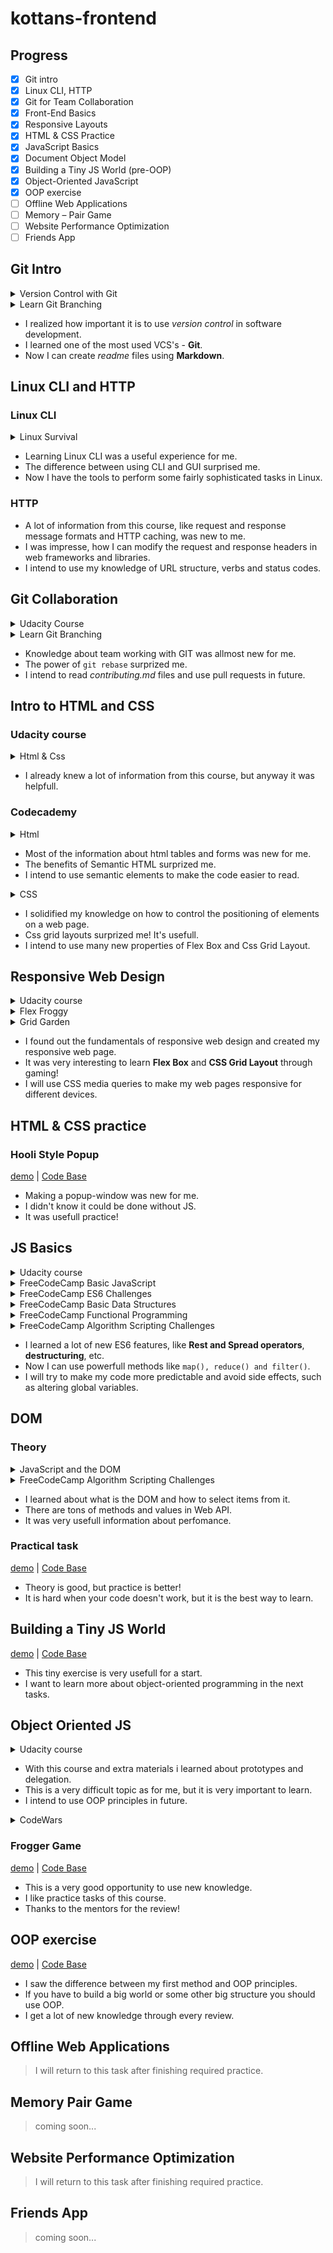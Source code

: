 # kottans-frontend

## Progress

-   [x] Git intro
-   [x] Linux CLI, HTTP
-   [x] Git for Team Collaboration
-   [x] Front-End Basics
-   [x] Responsive Layouts
-   [x] HTML & CSS Practice
-   [x] JavaScript Basics
-   [x] Document Object Model
-   [x] Building a Tiny JS World (pre-OOP)
-   [x] Object-Oriented JavaScript
-   [x] OOP exercise
-   [ ] Offline Web Applications
-   [ ] Memory – Pair Game
-   [ ] Website Performance Optimization
-   [ ] Friends App

## Git Intro

<details>
    <summary>Version Control with Git</summary>
    <img src="task_git_intro/version-control.png">
</details>

<details>
    <summary>Learn Git Branching</summary>
    <img src="task_git_intro/gitbranching.png">
</details>

-   I realized how important it is to use _version control_ in software development.
-   I learned one of the most used VCS's - **Git**.
-   Now I can create _readme_ files using **Markdown**.

## Linux CLI and HTTP

### Linux CLI

<details>
    <summary>Linux Survival</summary>
    <img src="task_linux_cli/linux.png">
</details>

-   Learning Linux CLI was a useful experience for me.
-   The difference between using CLI and GUI surprised me.
-   Now I have the tools to perform some fairly sophisticated tasks in Linux.

### HTTP

-   A lot of information from this course, like request and response message formats and HTTP caching, was new to me.
-   I was impresse, how I can modify the request and response headers in web frameworks and libraries.
-   I intend to use my knowledge of URL structure, verbs and status codes.

## Git Collaboration

<details>
    <summary>Udacity Course</summary>
    <img src="task_git_collaboration/git_remote.png">
</details>

<details>
    <summary>Learn Git Branching</summary>
    <img src="task_git_collaboration/gitbranching.png">
</details>

-   Knowledge about team working with GIT was allmost new for me.
-   The power of `git rebase` surprized me.
-   I intend to read _contributing.md_ files and use pull requests in future.

## Intro to HTML and CSS

### Udacity course

<details>
    <summary>Html & Css</summary>
    <img src="task_html_css_intro/udacity_html&css.png">
</details>

-   I already knew a lot of information from this course, but anyway it was helpfull.

### Codecademy

<details>
    <summary>Html</summary>
    <img src="task_html_css_intro/html.png">
</details>

-   Most of the information about html tables and forms was new for me.
-   The benefits of Semantic HTML surprized me.
-   I intend to use semantic elements to make the code easier to read.

<details>
    <summary>CSS</summary>
    <img src="task_html_css_intro/css.png">
</details>

-   I solidified my knowledge on how to control the positioning of elements on a web page.
-   Css grid layouts surprized me! It's usefull.
-   I intend to use many new properties of Flex Box and Css Grid Layout.

## Responsive Web Design

<details>
    <summary>Udacity course</summary>
    <img src="task_responsive_web_design/udacity.png">
</details>

<details>
    <summary>Flex Froggy</summary>
    <img src="task_responsive_web_design/froggy.png">
</details>

<details>
    <summary>Grid Garden</summary>
    <img src="task_responsive_web_design/grid.png">
</details>

-   I found out the fundamentals of responsive web design and created my responsive web page.
-   It was very interesting to learn **Flex Box** and **CSS Grid Layout** through gaming!
-   I will use CSS media queries to make my web pages responsive for different devices.

## HTML & CSS practice

### Hooli Style Popup

[demo](https://alstep07.github.io/html-css-popup/) | [Code Base](https://github.com/alstep07/kottans-frontend/tree/master/task_hooli_style_popup)

-   Making a popup-window was new for me.
-   I didn't know it could be done without JS.
-   It was usefull practice!

## JS Basics

<details>
    <summary>Udacity course</summary>
    <img src="task_js_basics/udacity-basic-js.png">
</details>

<details>
    <summary>FreeCodeCamp Basic JavaScript</summary>
    <img src="task_js_basics/fcc-basic-js.png">
</details>

<details>
    <summary>FreeCodeCamp ES6 Challenges</summary>
    <img src="task_js_basics/es6.png">
</details>

<details>
    <summary>FreeCodeCamp Basic Data Structures</summary>
    <img src="task_js_basics/basic-data-structures.png">
</details>

<details>
    <summary>FreeCodeCamp Functional Programming</summary>
    <img src="task_js_basics/functional-programming.png">
</details>

<details>
    <summary>FreeCodeCamp Algorithm Scripting Challenges</summary>
    <img src="task_js_basics/intermediate-algorithm.png">
</details>

-   I learned a lot of new ES6 features, like **Rest and Spread operators**, **destructuring**, etc.
-   Now I can use powerfull methods like `map(), reduce() and filter()`.
-   I will try to make my code more predictable and avoid side effects, such as altering global variables.

## DOM

### Theory

<details>
    <summary>JavaScript and the DOM</summary>
    <img src="task_js_dom/udacity-dom.png">
</details>

<details>
    <summary>FreeCodeCamp Algorithm Scripting Challenges</summary>
    <img src="task_js_dom/fcc-algorithm.png">
</details>

-   I learned about what is the DOM and how to select items from it.
-   There are tons of methods and values in Web API.
-   It was very usefull information about perfomance.

### Practical task

[demo](https://alstep07.github.io/task-js-dom/) | [Code Base](https://github.com/alstep07/alstep07.github.io/tree/master/task-js-dom)

-   Theory is good, but practice is better!
-   It is hard when your code doesn't work, but it is the best way to learn.

## Building a Tiny JS World

[demo](https://alstep07.github.io/a-tiny-JS-world/) | [Code Base](https://github.com/alstep07/a-tiny-JS-world/blob/populate-world/index.js)

-   This tiny exercise is very usefull for a start.
-   I want to learn more about object-oriented programming in the next tasks.

## Object Oriented JS

<details>
    <summary>Udacity course</summary>
    <img src="task_js_oop/udacity-oop.png">
</details>

-   With this course and extra materials i learned about prototypes and delegation.
-   This is a very difficult topic as for me, but it is very important to learn.
-   I intend to use OOP principles in future.

<details>
    <summary>CodeWars</summary>
    <img src="task_js_oop/codewars.png">
</details>

### Frogger Game

[demo](https://alstep07.github.io/task-js-oop/) | [Code Base](https://github.com/alstep07/frontend-nanodegree-arcade-game/tree/master)

-   This is a very good opportunity to use new knowledge.
-   I like practice tasks of this course.
-   Thanks to the mentors for the review!

## OOP exercise

[demo](https://alstep07.github.io/a-tiny-JS-world/) | [Code Base](https://github.com/alstep07/a-tiny-JS-world/blob/master/index.js)

- I saw the difference between my first method and OOP principles.
- If you have to build a big world or some other big structure you should use OOP.
- I get a lot of new knowledge through every review.

## Offline Web Applications

> I will return to this task after finishing required practice.

## Memory Pair Game

> coming soon...

## Website Performance Optimization

> I will return to this task after finishing required practice.

## Friends App

> coming soon...
